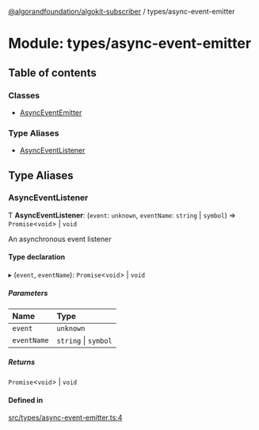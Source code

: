 [@algorandfoundation/algokit-subscriber](../README.md) / types/async-event-emitter

# Module: types/async-event-emitter

## Table of contents

### Classes

- [AsyncEventEmitter](../classes/types_async_event_emitter.AsyncEventEmitter.md)

### Type Aliases

- [AsyncEventListener](types_async_event_emitter.md#asynceventlistener)

## Type Aliases

### AsyncEventListener

Ƭ **AsyncEventListener**: (`event`: `unknown`, `eventName`: `string` \| `symbol`) => `Promise`\<`void`\> \| `void`

An asynchronous event listener

#### Type declaration

▸ (`event`, `eventName`): `Promise`\<`void`\> \| `void`

##### Parameters

| Name        | Type                 |
| :---------- | :------------------- |
| `event`     | `unknown`            |
| `eventName` | `string` \| `symbol` |

##### Returns

`Promise`\<`void`\> \| `void`

#### Defined in

[src/types/async-event-emitter.ts:4](https://github.com/algorandfoundation/algokit-subscriber-ts/blob/main/src/types/async-event-emitter.ts#L4)
